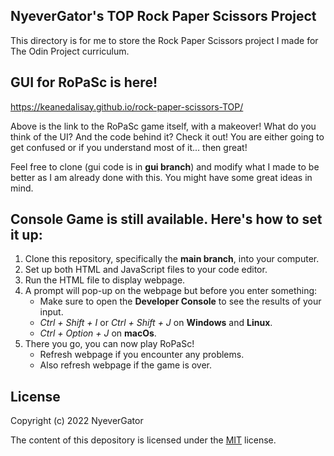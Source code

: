 ## NyeverGator's TOP Rock Paper Scissors Project 

This directory is for me to store the Rock Paper Scissors project I made for The Odin Project curriculum.

## GUI for RoPaSc is here!

https://keanedalisay.github.io/rock-paper-scissors-TOP/

Above is the link to the RoPaSc game itself, with a makeover! What do you think of the UI? And the code behind it? Check it out! You are either going to get confused or if you understand most of it... then great!

Feel free to clone (gui code is in **gui branch**) and modify what I made to be better as I am already done with this. You might have some great ideas in mind.

## Console Game is still available. Here's how to set it up:

1. Clone this repository, specifically the **main branch**, into your computer. 
2. Set up both HTML and JavaScript files to your code editor.
3. Run the HTML file to display webpage.
4. A prompt will pop-up on the webpage but before you enter something:
    * Make sure to open the **Developer Console** to see the results of your input.
    * *Ctrl + Shift + I* or *Ctrl + Shift + J* on **Windows** and **Linux**.
    * *Ctrl + Option + J* on **macOs**.
5. There you go, you can now play RoPaSc! 
    * Refresh webpage if you encounter any problems.
    * Also refresh webpage if the game is over.

## License

Copyright (c) 2022 NyeverGator

The content of this depository is licensed under the <a href="LICENSE">MIT</a> license.